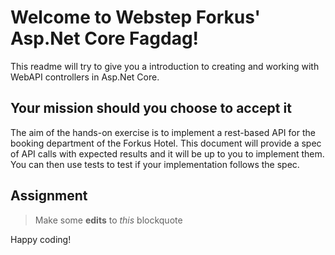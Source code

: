 # Welcome to Webstep Forkus' Asp.Net Core Fagdag!
This readme will try to give you a introduction to creating and working with WebAPI controllers in Asp.Net Core.

## Your mission should you choose to accept it
The aim of the hands-on exercise is to implement a rest-based API for the booking department of the Forkus Hotel. 
This document will provide a spec of API calls with expected results and it will be up to you to implement them. 
You can then use tests to test if your implementation follows the spec. 

## Assignment


> Make some **edits** to _this_ blockquote

Happy coding!